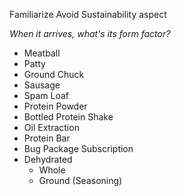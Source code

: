 Familiarize
Avoid
Sustainability aspect

*When it arrives, what's its form factor?*

- Meatball
- Patty
- Ground Chuck
- Sausage
- Spam Loaf
- Protein Powder
- Bottled Protein Shake
- Oil Extraction
- Protein Bar
- Bug Package Subscription
- Dehydrated
	- Whole
	- Ground (Seasoning)